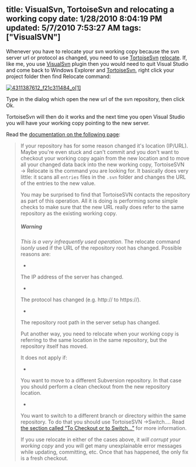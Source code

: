 title: VisualSvn, TortoiseSvn and relocating a working copy
date: 1/28/2010 8:04:19 PM
updated: 5/7/2010 7:53:27 AM
tags: ["VisualSVN"]
---
Whenever you have to relocate your svn working copy because the svn server url or protocol as changed, you need to use [TortoiseSvn](http://tortoisesvn.net/) [relocate](http://tortoisesvn.net/docs/release/TortoiseSVN_en/tsvn-dug-relocate.html). If, like me, you use [VisualSvn](http://www.visualsvn.com/visualsvn/) plugin then you would need to quit Visual Studio and come back to Windows Explorer and [TortoiseSvn](http://tortoisesvn.net/), right click your project folder then find Relocate command:

[![4311387612_f21c311484_o[1]](http://weblogs.asp.net/blogs/lkempe/4311387612_f21c311484_o1_thumb_020E2270.png "4311387612_f21c311484_o[1]")](http://weblogs.asp.net/blogs/lkempe/4311387612_f21c311484_o1_431CA1D4.png) 

Type in the dialog which open the new url of the svn repository, then click Ok.

TortoiseSvn will then do it works and the next time you open Visual Studio you will have your working copy pointing to the new server.

Read the [documentation on the following page](http://tortoisesvn.net/docs/release/TortoiseSVN_en/tsvn-dug-relocate.html):

> If your repository has for some reason changed it's location (IP/URL). Maybe you're even stuck and can't commit and you don't want to checkout your working copy again from the new location and to move all your changed data back into the new working copy, TortoiseSVN → Relocate is the command you are looking for. It basically does very little: it scans all `entries` files in the `.svn` folder and changes the URL of the entries to the new value.
> 
> You may be surprised to find that TortoiseSVN contacts the repository as part of this operation. All it is doing is performing some simple checks to make sure that the new URL really does refer to the same repository as the existing working copy.
> 
> ##### Warning
> 
> *This is a very infrequently used operation*. The relocate command is*only* used if the URL of the repository root has changed. Possible reasons are:
> 
> *
> 
> The IP address of the server has changed.
> 
> *
> 
> The protocol has changed (e.g. http:// to https://).
> 
> *
> 
> The repository root path in the server setup has changed.
> 
> Put another way, you need to relocate when your working copy is referring to the same location in the same repository, but the repository itself has moved.
> 
> It does not apply if:
> 
> *
> 
> You want to move to a different Subversion repository. In that case you should perform a clean checkout from the new repository location.
> 
> *
> 
> You want to switch to a different branch or directory within the same repository. To do that you should use TortoiseSVN →Switch.... Read [the section called “To Checkout or to Switch...”](http://tortoisesvn.net/tsvn-dug-branchtag.html#tsvn-dug-switch-1) for more information.
> 
> If you use relocate in either of the cases above, it *will corrupt your working copy* and you will get many unexplainable error messages while updating, committing, etc. Once that has happened, the only fix is a fresh checkout.
